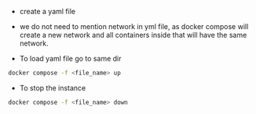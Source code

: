 - create a yaml file
- we do not need to mention network in yml file, as docker compose will create a new network and all containers inside that will have the same network.

- To load yaml file go to same dir
```bash
docker compose -f <file_name> up
```

- To stop the instance 
```bash
docker compose -f <file_name> down
```